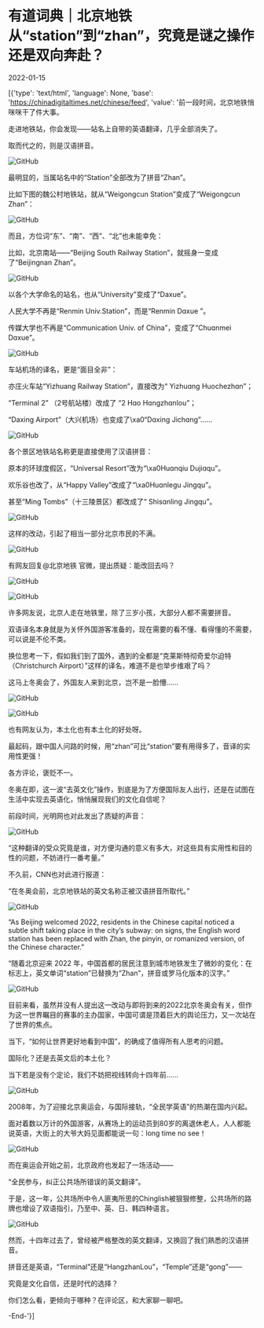 # 有道词典｜北京地铁从“station”到“zhan”，究竟是谜之操作还是双向奔赴？

2022-01-15

[{'type': 'text/html', 'language': None, 'base': 'https://chinadigitaltimes.net/chinese/feed', 'value': '前一段时间，北京地铁悄咪咪干了件大事。

走进地铁站，你会发现——站名上自带的英语翻译，几乎全部消失了。

取而代之的，则是汉语拼音。

![GitHub](https://chinadigitaltimes.net/chinese/files/2022/01/post-675845-61e2cb0cbf4c6.)

最明显的，当属站名中的“Station”全部改为了拼音“Zhan”。

比如下图的魏公村地铁站，就从“Weigongcun Station”变成了“Weigongcun Zhan”：

![GitHub](https://chinadigitaltimes.net/chinese/files/2022/01/post-675845-61e2cb0cc71b7.)

而且，方位词“东”、“南”、“西”、“北”也未能幸免：

比如，北京南站——“Beijing South Railway Station”，就摇身一变成了“Beijingnan Zhan”。

![GitHub](https://chinadigitaltimes.net/chinese/files/2022/01/post-675845-61e2cb0ccddd7.)

以各个大学命名的站名，也从“University”变成了“Daxue”。

人民大学不再是“Renmin Univ.Station”，而是“Renmin Dɑxue ”。

传媒大学也不再是“Communication Univ. of China”，变成了“Chuɑnmei Dɑxue”。

![GitHub](https://chinadigitaltimes.net/chinese/files/2022/01/post-675845-61e2cb0cd63dd.)

车站机场的译名，更是“面目全非”：

亦庄火车站“Yizhuang Railway Station”，直接改为“ Yizhuɑng Huochezhɑn”；

“Terminal 2” （2号航站楼）改成了 “2 Hɑo Hɑngzhɑnlou”；

“Daxing Airport”（大兴机场）也变成了\xa0“Dɑxing Jichɑng”……

![GitHub](https://chinadigitaltimes.net/chinese/files/2022/01/post-675845-61e2cb0cdd8df.)

各个景区地铁站名称更是直接使用了汉语拼音：

原本的环球度假区，“Universal Resort”改为“\xa0Huɑnqiu Dujiɑqu”。

欢乐谷也改了，从“Happy Valley”改成了“\xa0Huɑnlegu Jingqu”。

甚至“Ming Tombs”（十三陵景区）都改成了“ Shisɑnling Jingqu”。

![GitHub](https://chinadigitaltimes.net/chinese/files/2022/01/post-675845-61e2cb0ce6922.png)

这样的改动，引起了相当一部分北京市民的不满。

![GitHub](https://chinadigitaltimes.net/chinese/files/2022/01/post-675845-61e2cb0ced48c.)

有网友回复@北京地铁 官微，提出质疑：能改回去吗？

![GitHub](https://chinadigitaltimes.net/chinese/files/2022/01/post-675845-61e2cb0cf3c7d.)

![GitHub](https://chinadigitaltimes.net/chinese/files/2022/01/post-675845-61e2cb0d064c7.)

许多网友说，北京人走在地铁里，除了三岁小孩，大部分人都不需要拼音。

双语译名本身就是为关怀外国游客准备的，现在需要的看不懂、看得懂的不需要，可以说是不伦不类。

换位思考一下，假如我们到了国外，遇到的全都是“克莱斯特彻奇爱尔迫特（Christchurch Airport）”这样的译名，难道不是也举步维艰了吗？

这马上冬奥会了，外国友人来到北京，岂不是一脸懵……

![GitHub](https://chinadigitaltimes.net/chinese/files/2022/01/post-675845-61e2cb0d0c4e9.)

![GitHub](https://chinadigitaltimes.net/chinese/files/2022/01/post-675845-61e2cb0d122ae.)

也有网友认为，本土化也有本土化的好处呀。

最起码，跟中国人问路的时候，用“zhan”可比“station”要有用得多了，音译的实用性更强！

各方评论，褒贬不一。

冬奥在即，这一波“去英文化”操作，到底是为了方便国际友人出行，还是在试图在生活中实现去英语化，悄悄展现我们的文化自信呢？

前段时间，光明网也对此发出了质疑的声音：

![GitHub](https://chinadigitaltimes.net/chinese/files/2022/01/post-675845-61e2cb0d18ac3.)

“这种翻译的受众究竟是谁，对方便沟通的意义有多大，对这些具有实用性和目的性的问题，不妨进行一番考量。”

不久前，CNN也对此进行报道：

“在冬奥会前，北京地铁站的英文名称正被汉语拼音所取代。”

![GitHub](https://chinadigitaltimes.net/chinese/files/2022/01/post-675845-61e2cb0d1ff68.)

“As Beijing welcomed 2022, residents in the Chinese capital noticed a subtle shift taking place in the city&#8217;s subway: on signs, the English word station has been replaced with Zhan, the pinyin, or romanized version, of the Chinese character.”

“随着北京迎来 2022 年，中国首都的居民注意到城市地铁发生了微妙的变化：在标志上，英文单词“station”已替换为“Zhan”，拼音或罗马化版本的汉字。”

![GitHub](https://chinadigitaltimes.net/chinese/files/2022/01/post-675845-61e2cb0d2ab8b.)

目前来看，虽然并没有人提出这一改动与即将到来的2022北京冬奥会有关，但作为这一世界瞩目的赛事的主办国家，中国可谓是顶着巨大的舆论压力，又一次站在了世界的焦点。

当下，“如何让世界更好地看到中国”，的确成了值得所有人思考的问题。

国际化？还是去英文后的本土化？

当下若是没有个定论，我们不妨把视线转向十四年前……

![GitHub](https://chinadigitaltimes.net/chinese/files/2022/01/post-675845-61e2cb0d3082e.png)

2008年，为了迎接北京奥运会，与国际接轨，“全民学英语”的热潮在国内兴起。

面对着数以万计的外国游客，从赛场上的运动员到80岁的离退休老人，人人都能说英语，大街上的大爷大妈见面都能说一句：long time no see！

![GitHub](https://chinadigitaltimes.net/chinese/files/2022/01/post-675845-61e2cb0d37581.)

而在奥运会开始之前，北京政府也发起了一场活动——

“全民参与，纠正公共场所错误的英文翻译”。

于是，这一年，公共场所中令人匪夷所思的Chinglish被狠狠修整，公共场所的路牌也增设了双语指引，乃至中、英、日、韩四种语言。

![GitHub](https://chinadigitaltimes.net/chinese/files/2022/01/post-675845-61e2cb0d3fbfd.)

然而，十四年过去了，曾经被严格整改的英文翻译，又换回了我们熟悉的汉语拼音。

拼音还是英语，“Terminal”还是“HangzhanLou”，“Temple”还是“gong”——

究竟是文化自信，还是时代的选择？

你们怎么看，更倾向于哪种？在评论区，和大家聊一聊吧。

-End-'}]